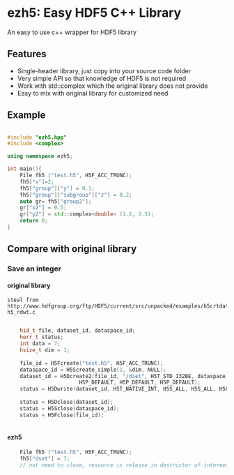 ezh5: Easy HDF5 C++ Library
===========================

An easy to use c++ wrapper for HDF5 library

Features
--------

- Single-header library, just copy into your source code folder
- Very simple API so that knowledge of HDF5 is not required
- Work with std::complex which the original library does not provide
- Easy to mix with original library for customized need

Example
-------

```C++

#include "ezh5.hpp"
#include <complex>

using namespace ezh5;

int main(){
    File fh5 ("test.h5", H5F_ACC_TRUNC);
    fh5["x"]=2;
    fh5["group"]["y"] = 0.1;
    fh5["group"]["subgroup"]["z"] = 0.2;
    auto gr= fh5["group2"];
    gr["x2"] = 0.5;
    gr["y2"] = std::complex<double> (1.2, 3.5);
    return 0;
}

```

Compare with original library
-----------------------------


### Save an integer

#### original library

	steal from http://www.hdfgroup.org/ftp/HDF5/current/src/unpacked/examples/h5crtdat.c h5_rdwt.c

```C++

	hid_t file, dataset_id, dataspace_id;
	herr_t status;
	int data = 7;
	hsize_t dim = 1;
	
	file_id = H5Fcreate("test.h5", H5F_ACC_TRUNC);
	dataspace_id = H5Screate_simple(1, &dim, NULL);
	dataset_id = H5Dcreate2(file_id, "/dset", H5T_STD_I32BE, dataspace_id,
	                   H5P_DEFAULT, H5P_DEFAULT, H5P_DEFAULT);
	status = H5Dwrite(dataset_id, H5T_NATIVE_INT, H5S_ALL, H5S_ALL, H5P_DEFAULT, &data);
	
	status = H5Dclose(dataset_id);
	status = H5Sclose(dataspace_id);
	status = H5Fclose(file_id);
	
```

#### ezh5

```C++
	File fh5 ("test.h5", H5F_ACC_TRUNC);
	fh5["dset"] = 7;
	// not need to close, resource is release in destructor of intermediate classes
```
